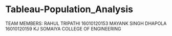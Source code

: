 # Tableau-Population_Analysis
TEAM MEMBERS:
RAHUL TRIPATHI 16010120153
MAYANK SINGH DHAPOLA 16010120159
KJ SOMAIYA COLLEGE OF ENGINEERING

